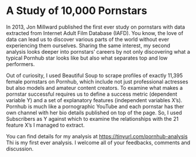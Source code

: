 # A Study of 10,000 Pornstars 
In 2013, Jon Millward published the first ever study on pornstars with data extracted from Internet Adult Film Database (IAFD). You know, the love of data can lead us to discover various parts of the world without ever experiencing them ourselves. Sharing the same interest, my second analysis looks deeper into pornstars’ careers by not only discovering what a typical Pornhub star looks like but also what separates top and low performers.  

Out of curiosity, I used Beautiful Soup to scrape profiles of exactly 11,395 female pornstars on Pornhub, which include not just professional actresses but also models and amateur content creators. To examine what makes a pornstar successful requires us to define a success metric (dependent variable Y) and a set of explanatory features (independent variables X’s). Pornhub is much like a pornographic YouTube and each pornstar has ther own channel with her bio details published on top of the page. So, I used Subscribers as Y against which to examine the relationships with the 21 feature X’s I managed to extract.   

You can find details for my analysis at https://tinyurl.com/pornhub-analysis
Thi is my first ever analysis. I welcome all of your feedbacks, comments and discussion. 
